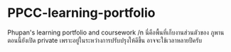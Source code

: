 # PPCC-learning-portfolio
Phupan's learning portfolio and coursework /n
นี่คือพื้นที่เก็บงานส่วนตัวของ ภูพาน ตอนนี้ยังเปิด private เพราะอยู่ในระหว่างการปรับปรุงให้ดีขึ้น อาจจะใช้เวลาหลายปีครับ
